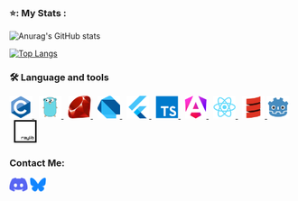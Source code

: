 ### ⭐: My Stats :

![Anurag's GitHub stats](https://github-readme-stats-chi-jade-92.vercel.app/api?username=Adriwang&show_icons=true&theme=radical)

[![Top Langs](https://github-readme-stats.vercel.app/api/top-langs/?username=Adriwang&layout=donut&theme=radical)](github-readme-stats-chi-jade-92.vercel.app)

<h3 align="left">🛠 Language and tools</h3>

<div align="left">
  <a href="https://www.open-std.org/jtc1/sc22/wg14/">
    <img src="Icons/C.svg" height="40" alt="C logo" />
  </a>
  &nbsp;
  <a href="https://go.dev/">
    <img src="Icons/Go.svg" height="40" alt="Go logo"  />
  </a>
  &nbsp;
  <a href="https://www.ruby-lang.org/en/">
    <img src="Icons/Ruby.svg" height="40" alt="Ruby logo"  />
  </a>
  &nbsp;
  <a href="https://dart.dev/">
    <img src="Icons/Dart.svg" height="40" alt="Dart Logo"  />
  </a>
  &nbsp;
  <a href="https://flutter.dev/">
    <img src="Icons/Flutter.svg" height="40" alt="Flutter Logo"  />
  </a>
  &nbsp;
  <a href="https://www.typescriptlang.org/">
    <img src="Icons/TypeScript.svg" height="40" alt="TypeScript logo"  />
  </a>
  &nbsp;
  <a href="https://angular.dev/">
    <img src="Icons/Angular.svg" height="40" alt="AngularJS logo"  />
  </a>
  &nbsp;
  <a href="https://react.dev/">
    <img src="Icons/React.svg" height="40" alt="React logo"  />
  </a>
  &nbsp;
  <a href="https://www.scala-lang.org/">
     <img src="Icons/Scala.svg" height="40" alt="Scala logo"  />
  </a>
  <a href="https://godotengine.org/">
    <img src="Icons/Godot.svg" height="40" alt="Godot logo"  />
  </a>
  &nbsp;
  <a href="https://www.raylib.com/">
    <img src="Icons/Raylib.svg" height="40" alt="Raylib logo"  />
  </a>
</div>

<h3 align="left">Contact Me:</h3>
<p align="left">
<a href="https://www.discordapp.com/users/511983544269275137" target="blank"><img align="center" src="Icons/Discord.svg" alt="Discord" height="25" /></a>
<a href="https://bsky.app/profile/adriwang.bsky.social" target="blank"><img align="center" src="Icons/Bluesky.svg" alt="Bluesky" height="25" /></a>
</p>
